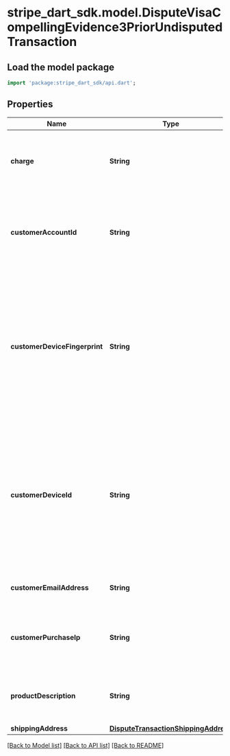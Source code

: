 # stripe_dart_sdk.model.DisputeVisaCompellingEvidence3PriorUndisputedTransaction

## Load the model package
```dart
import 'package:stripe_dart_sdk/api.dart';
```

## Properties
Name | Type | Description | Notes
------------ | ------------- | ------------- | -------------
**charge** | **String** | Stripe charge ID for the Visa Compelling Evidence 3.0 eligible prior charge. | 
**customerAccountId** | **String** | User Account ID used to log into business platform. Must be recognizable by the user. | [optional] 
**customerDeviceFingerprint** | **String** | Unique identifier of the cardholder’s device derived from a combination of at least two hardware and software attributes. Must be at least 20 characters. | [optional] 
**customerDeviceId** | **String** | Unique identifier of the cardholder’s device such as a device serial number (e.g., International Mobile Equipment Identity [IMEI]). Must be at least 15 characters. | [optional] 
**customerEmailAddress** | **String** | The email address of the customer. | [optional] 
**customerPurchaseIp** | **String** | The IP address that the customer used when making the purchase. | [optional] 
**productDescription** | **String** | A description of the product or service that was sold. | [optional] 
**shippingAddress** | [**DisputeTransactionShippingAddress**](DisputeTransactionShippingAddress.md) |  | [optional] 

[[Back to Model list]](../README.md#documentation-for-models) [[Back to API list]](../README.md#documentation-for-api-endpoints) [[Back to README]](../README.md)


